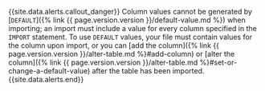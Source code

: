 {{site.data.alerts.callout_danger}}
Column values cannot be generated by [`DEFAULT`]({% link {{ page.version.version }}/default-value.md %}) when importing; an import must include a value for every column specified in the `IMPORT` statement. To use `DEFAULT` values, your file must contain values for the column upon import, or you can [add the column]({% link {{ page.version.version }}/alter-table.md %}#add-column) or [alter the column]({% link {{ page.version.version }}/alter-table.md %}#set-or-change-a-default-value) after the table has been imported.
{{site.data.alerts.end}}
